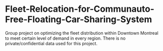 # Fleet-Relocation-for-Communauto-Free-Floating-Car-Sharing-System
Group project on optimizing the fleet distribution within Downtown Montreal to meet certain level of demand in every region. There is no private/confidential data used for this project.
